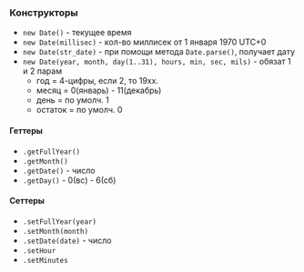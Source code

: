 ### Конструкторы
- `new Date()` - текущее время
- `new Date(millisec)` - кол-во миллисек от 1 января 1970 UTC+0
- `new Date(str_date)` - при помощи метода `Date.parse()`, получает дату
- `new Date(year, month, day(1..31), hours, min, sec, mils)` - обязат 1 и 2 парам
	- год = 4-цифры, если 2, то 19хх.
	- месяц = 0(январь) - 11(декабрь)
	- день = по умолч. 1
	- остаток = по умолч. 0

#### Геттеры
- `.getFullYear()`
- `.getMonth()`
- `.getDate()` - число
- `.getDay()` - 0(вс) - 6(сб)
#### Сеттеры
- `.setFullYear(year)`
- `.setMonth(month)`
- `.setDate(date)` - число
- `.setHour`
- `.setMinutes`